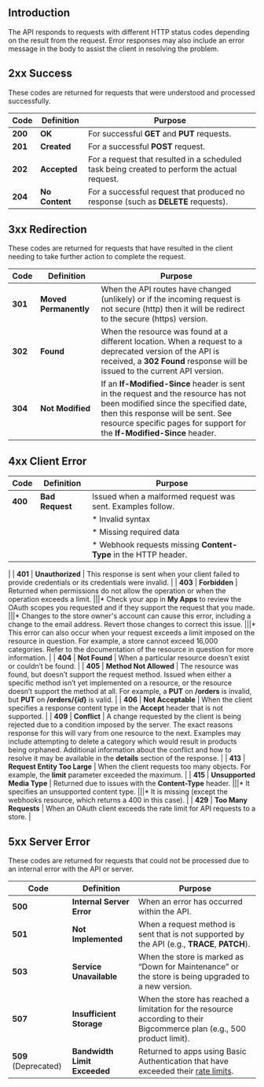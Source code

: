 ## Introduction

The API responds to requests with different HTTP status codes depending on the result from the request. Error responses may also include an error message in the body to assist the client in resolving the problem.

## 2xx Success

These codes are returned for requests that were understood and processed successfully.

| Code | Definition | Purpose |
| --- | --- | --- |
| **200** | **OK** | For successful **GET** and **PUT** requests. |
| **201** | **Created** | For a successful **POST** request. |
| **202** | **Accepted** | For a request that resulted in a scheduled task being created to perform the actual request. |
| **204** | **No Content** | For a successful request that produced no response (such as **DELETE** requests). |

## 3xx Redirection

These codes are returned for requests that have resulted in the client needing to take further action to complete the request.

| Code | Definition | Purpose |
| --- | --- | --- |
| **301** | **Moved Permanently** | When the API routes have changed (unlikely) or if the incoming request is not secure (http) then it will be redirect to the secure (https) version. |
| **302** | **Found** | When the resource was found at a different location. When a request to a deprecated version of the API is received, a **302 Found** response will be issued to the current API version. |
| **304** | **Not Modified** | If an **If-Modified-Since** header is sent in the request and the resource has not been modified since the specified date, then this response will be sent. See resource specific pages for support for the **If-Modified-Since** header. |

## 4xx Client Error

| Code | Definition | Purpose |
| --- | --- | --- |
| **400** | **Bad Request** | Issued when a malformed request was sent. Examples follow.|
|||*   Invalid syntax
|||*   Missing required data
|||*   Webhook requests missing **Content-Type** in the HTTP header.
|
| **401** | **Unauthorized** | This response is sent when your client failed to provide credentials or its credentials were invalid. |
| **403** | **Forbidden** | Returned when permissions do not allow the operation or when the operation exceeds a limit.
|||*   Check your app in **My Apps** to review the OAuth scopes you requested and if they support the request that you made.
|||*   Changes to the store owner's account can cause this error, including a change to the email address. Revert those changes to correct this issue.
|||*   This error can also occur when your request exceeds a limit imposed on the resource in question. For example, a store cannot exceed 16,000 categories. Refer to the documentation of the resource in question for more information.
|
| **404** | **Not Found** | When a particular resource doesn’t exist or couldn’t be found. |
| **405** | **Method Not Allowed** | The resource was found, but doesn’t support the request method. Issued when either a specific method isn’t yet implemented on a resource, or the resource doesn’t support the method at all. For example, a **PUT** on **/orders** is invalid, but **PUT** on **/orders/{_id_}** is valid. |
| **406** | **Not Acceptable** | When the client specifies a response content type in the **Accept** header that is not supported. |
| **409** | **Conflict** | A change requested by the client is being rejected due to a condition imposed by the server. The exact reasons response for this will vary from one resource to the next. Examples may include attempting to delete a category which would result in products being orphaned. Additional information about the conflict and how to resolve it may be available in the **details** section of the response. |
| **413** | **Request Entity Too Large** | When the client requests too many objects. For example, the **limit** parameter exceeded the maximum. |
| **415** | **Unsupported Media Type** | Returned due to issues with the **Content-Type** header.
|||*   It specifies an unsupported content type.
|||*   It is missing (except the webhooks resource, which returns a 400 in this case).
 |
| **429** | **Too Many Requests** | When an OAuth client exceeds the rate limit for API requests to a store. |

## 5xx Server Error

These codes are returned for requests that could not be processed due to an internal error with the API or server.

| Code | Definition | Purpose |
| --- | --- | --- |
| **500** | **Internal Server Error** | When an error has occurred within the API. |
| **501** | **Not Implemented** | When a request method is sent that is not supported by the API (e.g., **TRACE**, **PATCH**). |
| **503** | **Service Unavailable** | When the store is marked as “Down for Maintenance” or the store is being upgraded to a new version. |
| **507** | **Insufficient Storage** | When the store has reached a limitation for the resource according to their Bigcommerce plan (e.g., 500 product limit). |
| **509** (Deprecated) | **Bandwidth Limit Exceeded** | Returned to apps using Basic Authentication that have exceeded their [rate limits](/api/rate-limits/basic). |
